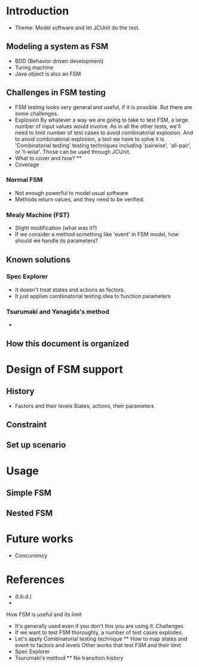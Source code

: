 # Introduction
* Theme: Model software and let JCUnit do the rest.
## Modeling a system as FSM
* BDD (Behavior driven development)
* Turing machine
* Java object is also an FSM

## Challenges in FSM testing
* FSM testing looks very general and useful, if it is possible. But there are some challenges.
* Explosion
  By whatever a way we are going to take to test FSM, a large number of input values would involve.
  As in all the other tests, we'll need to limit number of test cases to avoid combinatorial explosion.
  And to avoid combinatorial explosion, a tool we have to solve it is 'Combinatorial testing' testing techniques
  including 'pairwise', 'all-pair', or 't-wise'. Those can be used through JCUnit.
* What to cover and how?
** 
* Coverage
### Normal FSM
* Not enough powerful to model usual software
* Methods return values, and they need to be verified.
### Mealy Machine (FST)
* Slight modification (what was it?)
* If we consider a method something like 'event' in FSM model, how should we handle its parameters?
## Known solutions
### Spec Explorer
* It doesn't treat states and actions as factors. 
* It just applies combinatorial testing idea to function parameters
### Tsurumaki and Yanagida's method
* 
## How this document is organized 
# Design of FSM support
## History
* Factors and their levels
States, actions, their parameters
## Constraint
## Set up scenario

# Usage
## Simple FSM

## Nested FSM
# Future works
* Concurrency
# References
* (t.b.d.)
*

How FSM is useful and its limit
* It's generally used even if you don't this you are using it.
Challenges
* If we want to test FSM thoroughly, a number of test cases explodes.
* Let's apply Combinatorial testing technique
** How to map states and event to factors and levels
Other works that test FSM and their limit
* Spec Explorer
* Tsurumaki's method
** No transition history


